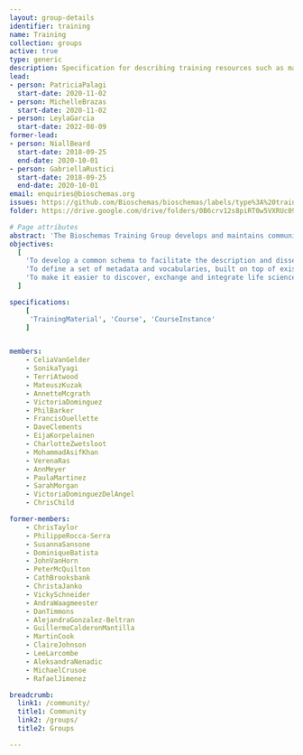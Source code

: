 ```yaml
---
layout: group-details
identifier: training
name: Training
collection: groups
active: true
type: generic
description: Specification for describing training resources such as materials and courses.
lead:
- person: PatriciaPalagi
  start-date: 2020-11-02
- person: MichelleBrazas
  start-date: 2020-11-02
- person: LeylaGarcia
  start-date: 2022-08-09  
former-lead:
- person: NiallBeard
  start-date: 2018-09-25
  end-date: 2020-10-01
- person: GabriellaRustici
  start-date: 2018-09-25
  end-date: 2020-10-01
email: enquiries@bioschemas.org
issues: https://github.com/Bioschemas/bioschemas/labels/type%3A%20training%20material
folder: https://drive.google.com/drive/folders/0B6crv12s8piRT0w5VXRUc09VTFU?resourcekey=0-B-b73-zcrGCoRHLkElu6gw&usp=sharing

# Page attributes
abstract: 'The Bioschemas Training Group develops and maintains community specifications for describing training opportunities (face-to-face and online courses) and training resources (permanently accessible materials, videos, slides etc) in the Life sciences.'
objectives:
  [
    'To develop a common schema to facilitate the description and dissemination of life science training materials, courses, and course instances using <a href="http://schema.org/">schema.org</a>.',
    'To define a set of metadata and vocabularies, built on top of existing technologies and standards, that can be used to represent training in web pages and applications.',
    'To make it easier to discover, exchange and integrate life science training information across the internet.'
  ]

specifications:
    [
     'TrainingMaterial', 'Course', 'CourseInstance'
    ]


members:
    - CeliaVanGelder
    - SonikaTyagi
    - TerriAtwood   
    - MateuszKuzak
    - AnnetteMcgrath
    - VictoriaDominguez
    - PhilBarker
    - FrancisOuellette
    - DaveClements
    - EijaKorpelainen
    - CharlotteZwetsloot
    - MohammadAsifKhan
    - VerenaRas
    - AnnMeyer
    - PaulaMartinez     
    - SarahMorgan    
    - VictoriaDominguezDelAngel
    - ChrisChild

former-members:    
    - ChrisTaylor
    - PhilippeRocca-Serra
    - SusannaSansone
    - DominiqueBatista
    - JohnVanHorn
    - PeterMcQuilton
    - CathBrooksbank
    - ChristaJanko
    - VickySchneider
    - AndraWaagmeester
    - DanTimmons
    - AlejandraGonzalez-Beltran
    - GuillermoCalderonMantilla
    - MartinCook
    - ClaireJohnson
    - LeeLarcombe
    - AleksandraNenadic
    - MichaelCrusoe
    - RafaelJimenez

breadcrumb:
  link1: /community/
  title1: Community
  link2: /groups/
  title2: Groups

---
```

